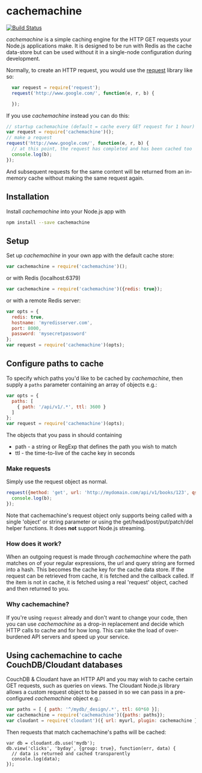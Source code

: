 # cachemachine

[![Build Status](https://travis-ci.org/glynnbird/cachemachine.svg?branch=master)](https://travis-ci.org/glynnbird/cachemachine)

*cachemachine* is a simple caching engine for the HTTP GET requests your Node.js applications make. It is designed to be run with Redis 
as the cache data-store but can be used without it in a single-node configuration during development.

Normally, to create an HTTP request, you would use the [request](https://www.npmjs.com/package/request) library like so: 

```js
  var request = require('request');
  request('http://www.google.com/', function(e, r, b) {

  });
```

If you use *cachemachine* instead you can do this:

```js
// startup cachemachine (default = cache every GET request for 1 hour)
var request = require('cachemachine')();
// make a request
request('http://www.google.com/', function(e, r, b) {
  // at this point, the request has completed and has been cached too
  console.log(b);
});
```

And subsequent requests for the same content will be returned from an in-memory cache without making the same request again.

## Installation

Install *cachemachine* into your Node.js app with

```sh
npm install --save cachemachine
```

## Setup

Set up *cachemachine* in your own app with the default cache store:

```js
var cachemachine = require('cachemachine')();
```

or with Redis (localhost:6379)

```js
var cachemachine = require('cachemachine')({redis: true});
```

or with a remote Redis server: 

```js
var opts = {
  redis: true,
  hostname: 'myredisserver.com',
  port: 8000,
  password: 'mysecretpassword'
};
var request = require('cachemachine')(opts);
```

## Configure paths to cache

To specify which paths you'd like to be cached by *cachemachine*, then supply a `paths` parameter containing an array of objects e.g.:

```js
var opts = {
  paths: [
    { path: '/api/v1/.*', ttl: 3600 }
  ]
};
var request = require('cachemachine')(opts);
```

The objects that you pass in should containing

- path - a string or RegExp that defines the path you wish to match
- ttl - the time-to-live of the cache key in seconds

### Make requests

Simply use the request object as normal.

```js
request({method: 'get', url: 'http://mydomain.com/api/v1/books/123', qs: {limit:20}}, function(e, h, b) {
  console.log(b);
});
``` 

Note that cachemachine's request object only supports being called with a single 'object' or string parameter or using the get/head/post/put/patch/del helper functions. It does **not** support Node.js streaming.

### How does it work?

When an outgoing request is made through *cachemachine* where the path matches on of your regular expressions,  the url and query string 
are formed into a hash. This becomes the cache key for the cache data store. If the request can be retrieved from cache, it is 
fetched and the callback called. If the item is not in cache, it is fetched using a real 'request' object, cached and then returned to you.

### Why cachemachine?

If you're using `request` already and don't want to change your code, then you can use *cachemachine* as a drop-in replacement and decide which
HTTP calls to cache and for how long. This can take the load of over-burdened API servers and speed up your service.

## Using cachemachine to cache CouchDB/Cloudant databases

CouchDB & Cloudant have an HTTP API and you may wish to cache certain GET requests, such as queries on views. The Cloudant Node.js library allows
a custom request object to be passed in so we can pass in a pre-configured *cachemachine* object e.g.:

```js
var paths = [ { path: '^/mydb/_design/.*', ttl: 60*60 }];
var cachemachine = require('cachemachine')({paths: paths});
var cloudant = require('cloudant')({ url: myurl, plugin: cachemachine });
```

Then requests that match cachemachine's paths will be cached:

```
var db = cloudant.db.use('mydb');
db.view('clicks', 'byday', {group: true}, function(err, data) {
  // data is returned and cached transparently
  console.log(data);
});
```


